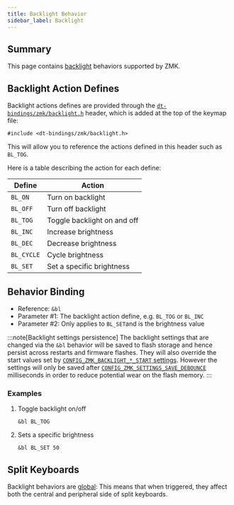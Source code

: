 ```yaml
---
title: Backlight Behavior
sidebar_label: Backlight
---
```


## Summary

This page contains [backlight](../../features/lighting.md#backlight) behaviors supported by ZMK.

## Backlight Action Defines

Backlight actions defines are provided through the [`dt-bindings/zmk/backlight.h`](https://github.com/zmkfirmware/zmk/blob/main/app/include/dt-bindings/zmk/backlight.h) header,
which is added at the top of the keymap file:

```dts
#include <dt-bindings/zmk/backlight.h>
```

This will allow you to reference the actions defined in this header such as `BL_TOG`.

Here is a table describing the action for each define:

| Define     | Action                      |
| ---------- | --------------------------- |
| `BL_ON`    | Turn on backlight           |
| `BL_OFF`   | Turn off backlight          |
| `BL_TOG`   | Toggle backlight on and off |
| `BL_INC`   | Increase brightness         |
| `BL_DEC`   | Decrease brightness         |
| `BL_CYCLE` | Cycle brightness            |
| `BL_SET`   | Set a specific brightness   |

## Behavior Binding

- Reference: `&bl`
- Parameter #1: The backlight action define, e.g. `BL_TOG` or `BL_INC`
- Parameter #2: Only applies to `BL_SET`and is the brightness value

:::note[Backlight settings persistence]
The backlight settings that are changed via the `&bl` behavior will be saved to flash storage and hence persist across restarts and firmware flashes.
They will also override the start values set by [`CONFIG_ZMK_BACKLIGHT_*_START` settings](../../config/backlight.md#kconfig).
However the settings will only be saved after [`CONFIG_ZMK_SETTINGS_SAVE_DEBOUNCE`](../../config/system.md#general) milliseconds in order to reduce potential wear on the flash memory.
:::

### Examples

1. Toggle backlight on/off

   ```dts
   &bl BL_TOG
   ```

1. Sets a specific brightness

   ```dts
   &bl BL_SET 50
   ```

## Split Keyboards

Backlight behaviors are [global](../../features/split-keyboards.md#global-locality-behaviors): This means that when triggered, they affect both the central and peripheral side of split keyboards.

